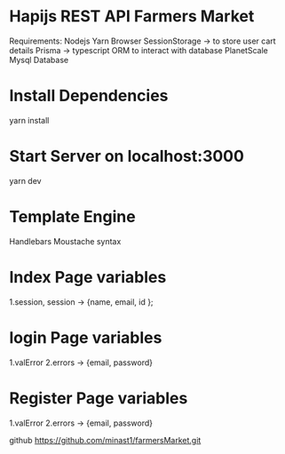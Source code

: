 # Hapijs REST API Farmers Market

Requirements:
Nodejs
Yarn
Browser SessionStorage -> to store user cart details
Prisma -> typescript ORM to interact with database
PlanetScale Mysql Database

# Install Dependencies

yarn install

# Start Server on localhost:3000

yarn dev

# Template Engine

Handlebars Moustache syntax

# Index Page variables

1.session, session -> {name, email, id };

# login Page variables

1.valError
2.errors -> {email, password}

# Register Page variables

1.valError
2.errors -> {email, password}

github
https://github.com/minast1/farmersMarket.git

